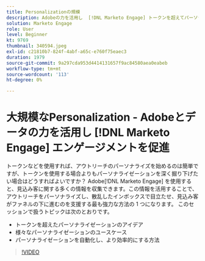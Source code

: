 ```yaml
---
title: Personalizationの規模
description: Adobeの力を活用し  [!DNL Marketo Engage] トークンを超えてパーソナライズします。
solution: Marketo Engage
role: User
level: Beginner
kt: 9769
thumbnail: 340594.jpeg
exl-id: c21810b7-824f-4abf-a65c-e760f75eaec3
duration: 1979
source-git-commit: 9a297cda953d4414131657f9ac84580aea0eabeb
workflow-type: tm+mt
source-wordcount: '113'
ht-degree: 0%

---
```


# 大規模なPersonalization - Adobeとデータの力を活用し [!DNL Marketo Engage] エンゲージメントを促進

トークンなどを使用すれば、アウトリーチのパーソナライズを始めるのは簡単ですが、トークンを使用する場合よりもパーソナライゼーションを深く掘り下げたい場合はどうすればよいですか？ Adobe[!DNL Marketo Engage] を使用すると、見込み客に関する多くの情報を収集できます。この情報を活用することで、アウトリーチをパーソナライズし、散乱したインボックスで目立たせ、見込み客がファネルの下に進むのを支援する最も強力な方法の 1 つになります。 このセッションで扱うトピックは次のとおりです。

* トークンを超えたパーソナライゼーションのアイデア
* 様々なパーソナライゼーションのユースケース
* パーソナライゼーションを自動化し、より効率的にする方法

>[!VIDEO](https://video.tv.adobe.com/v/340594/?quality=12&learn=on)
